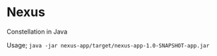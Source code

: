 # Nexus
Constellation in Java

Usage; 
`java -jar nexus-app/target/nexus-app-1.0-SNAPSHOT-app.jar` 

